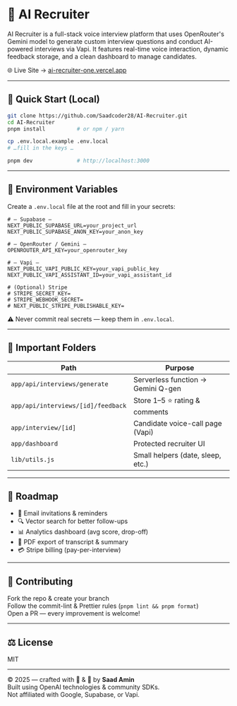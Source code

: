 # 🤖 AI Recruiter

AI Recruiter is a full-stack voice interview platform that uses OpenRouter's Gemini model to generate custom interview questions and conduct AI-powered interviews via Vapi. It features real-time voice interaction, dynamic feedback storage, and a clean dashboard to manage candidates.

🌐 Live Site → [ai-recruiter-one.vercel.app](https://ai-recruiter-one.vercel.app)

---

## 🚀 Quick Start (Local)

```bash
git clone https://github.com/Saadcoder28/AI-Recruiter.git
cd AI-Recruiter
pnpm install          # or npm / yarn

cp .env.local.example .env.local
# …fill in the keys …

pnpm dev              # http://localhost:3000
```

---

## 🔐 Environment Variables

Create a `.env.local` file at the root and fill in your secrets:

```env
# — Supabase —
NEXT_PUBLIC_SUPABASE_URL=your_project_url
NEXT_PUBLIC_SUPABASE_ANON_KEY=your_anon_key

# — OpenRouter / Gemini —
OPENROUTER_API_KEY=your_openrouter_key

# — Vapi —
NEXT_PUBLIC_VAPI_PUBLIC_KEY=your_vapi_public_key
NEXT_PUBLIC_VAPI_ASSISTANT_ID=your_vapi_assistant_id

# (Optional) Stripe
# STRIPE_SECRET_KEY=
# STRIPE_WEBHOOK_SECRET=
# NEXT_PUBLIC_STRIPE_PUBLISHABLE_KEY=
```

⚠️ Never commit real secrets — keep them in `.env.local`.

---

## 📁 Important Folders

| Path                                    | Purpose                                   |
|-----------------------------------------|-------------------------------------------|
| `app/api/interviews/generate`          | Serverless function → Gemini Q-gen        |
| `app/api/interviews/[id]/feedback`     | Store 1–5 ⭐ rating & comments             |
| `app/interview/[id]`                   | Candidate voice-call page (Vapi)          |
| `app/dashboard`                        | Protected recruiter UI                    |
| `lib/utils.js`                         | Small helpers (date, sleep, etc.)         |

---

## 🧭 Roadmap

- 📧 Email invitations & reminders  
- 🔍 Vector search for better follow-ups  
- 📊 Analytics dashboard (avg score, drop-off)  
- 🧾 PDF export of transcript & summary  
- 💳 Stripe billing (pay-per-interview)  

---

## 🤝 Contributing

Fork the repo & create your branch  
Follow the commit-lint & Prettier rules (`pnpm lint && pnpm format`)  
Open a PR — every improvement is welcome!

---

## ⚖️ License

MIT

---

© 2025 — crafted with 🧠 & 🤖 by **Saad Amin**  
Built using OpenAI technologies & community SDKs.  
Not affiliated with Google, Supabase, or Vapi.
